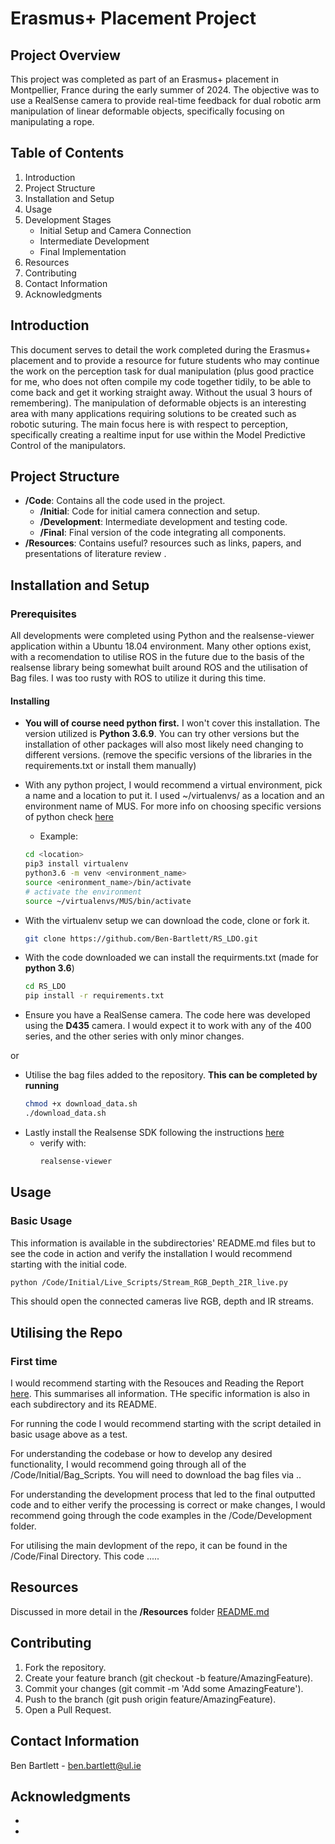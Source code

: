 # Erasmus+ Placement Project

## Project Overview
This project was completed as part of an Erasmus+ placement in Montpellier, France during the early summer of 2024. The objective was to use a RealSense camera to provide real-time feedback for dual robotic arm manipulation of linear deformable objects, specifically focusing on manipulating a rope.

## Table of Contents
1. Introduction
2. Project Structure
3. Installation and Setup
4. Usage
5. Development Stages
   - Initial Setup and Camera Connection
   - Intermediate Development
   - Final Implementation
6. Resources
7. Contributing
8. Contact Information
9. Acknowledgments

## Introduction
This document serves to detail the work completed during the Erasmus+ placement and to provide a resource for future students who may continue the work on the perception task for dual manipulation (plus good practice for me, who does not often compile my code together tidily, to be able to come back and get it working straight away. Without the usual 3 hours of remembering). The manipulation of deformable objects is an interesting area with many applications requiring solutions to be created such as robotic suturing. The main focus here is with respect to perception, specifically creating a realtime input for use within the Model Predictive Control of the manipulators.

## Project Structure
- **/Code**: Contains all the code used in the project.
  - **/Initial**: Code for initial camera connection and setup.
  - **/Development**: Intermediate development and testing code.
  - **/Final**: Final version of the code integrating all components.
- **/Resources**: Contains useful? resources such as links, papers, and presentations of literature review .


## Installation and Setup
### Prerequisites
All developments were completed using Python and the realsense-viewer application within a Ubuntu 18.04 environment. Many other options exist, with a recomendation to utilise ROS in the future due to the basis of the realsense library being somewhat built around ROS and the utilisation of Bag files. I was too rusty with ROS to utilize it during this time. 

#### Installing
- __You will of course need python first.__ I won't cover this installation. The version utilized is __Python 3.6.9__. You can try other versions but the installation of other packages will also most likely need changing to different versions. (remove the specific versions of the libraries in the requirements.txt or install them manually) 

- With any python project, I would recommend a virtual environment, pick a name and a location to put it. I used ~/virtualenvs/ as a location and an environment name of MUS. For more info on choosing specific versions of python check [here](https://www.freecodecamp.org/news/how-to-setup-virtual-environments-in-python/)
  - Example: 
  ```bash
  cd <location>
  pip3 install virtualenv
  python3.6 -m venv <environment_name>
  source <enironment_name>/bin/activate
  # activate the environment
  source ~/virtualenvs/MUS/bin/activate
- With the virtualenv setup we can download the code, clone or fork it.
  ```bash
  git clone https://github.com/Ben-Bartlett/RS_LDO.git
  
- With the code downloaded we can install the requirments.txt (made for __python 3.6__)
  ```bash
  cd RS_LDO
  pip install -r requirements.txt
  
- Ensure you have a RealSense camera. The code here was developed using the __D435__ camera. I would expect it to work with any of the 400 series, and the other series with only minor changes.

or

- Utilise the bag files added to the repository. __This can be completed by running__
  ```bash
  chmod +x download_data.sh
  ./download_data.sh

- Lastly install the Realsense SDK following the instructions [here](https://github.com/IntelRealSense/librealsense/blob/master/doc/distribution_linux.md)
  - verify with:
    ```bash
    realsense-viewer

## Usage
### Basic Usage
This information is available in the subdirectories' README.md files but to see the code in action and verify the installation I would recommend starting with the initial code.
  ```bash
  python /Code/Initial/Live_Scripts/Stream_RGB_Depth_2IR_live.py
  ```
This should open the connected cameras live RGB, depth and IR streams. 

## Utilising the Repo 
### First time
I would recommend starting with the Resouces and Reading the Report [here]().
This summarises all information. THe specific information is also in each subdirectory and its README.

For running the code I would recommend starting with the script detailed in basic usage above as a test. 

For understanding the codebase or how to develop any desired functionality, I would recommend going through all of the /Code/Initial/Bag_Scripts. You will need to download the bag files via ..

For understanding the development process that led to the final outputted code and to either verify the processing is correct or make changes, I would recommend going through the code examples in the /Code/Development folder. 

For utilising the main devlopment of the repo, it can be found in the /Code/Final Directory. This code .....

## Resources
Discussed in more detail in the **/Resources** folder [README.md](https://github.com/Ben-Bartlett/RS_LDO/blob/main/Resources/README.md)

## Contributing
1. Fork the repository.
2. Create your feature branch (git checkout -b feature/AmazingFeature).
3. Commit your changes (git commit -m 'Add some AmazingFeature').
4. Push to the branch (git push origin feature/AmazingFeature).
5. Open a Pull Request.


## Contact Information
Ben Bartlett - ben.bartlett@ul.ie


## Acknowledgments
-
-
